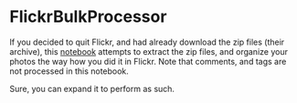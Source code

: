 # FlickrBulkProcessor
If you decided to quit Flickr, and had already download the zip files (their archive), this [notebook](https://jupyter.org/) attempts to extract the zip files, and organize your photos the way how you did it in Flickr. Note that comments, and tags are not processed in this notebook.

Sure, you can expand it to perform as such.

